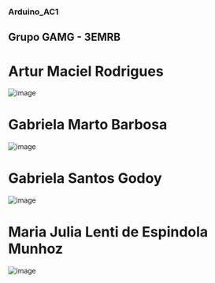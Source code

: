 ### Arduino_AC1

## Grupo GAMG - 3EMRB

# Artur Maciel Rodrigues
![image](https://user-images.githubusercontent.com/80834796/112921797-c9a4e380-90e1-11eb-90d5-05d0c479e288.png)

# Gabriela Marto Barbosa
![image](https://user-images.githubusercontent.com/80834796/112924895-53a37b00-90e7-11eb-8710-9b69e25d3100.png)

# Gabriela Santos Godoy
![image](https://user-images.githubusercontent.com/80834796/112925277-fbb94400-90e7-11eb-9ad3-ffc131b5cdfc.png)

# Maria Julia Lenti de Espindola Munhoz
![image](https://user-images.githubusercontent.com/80834796/112922054-33bd8880-90e2-11eb-9fd8-cedb394e5e2a.png)
